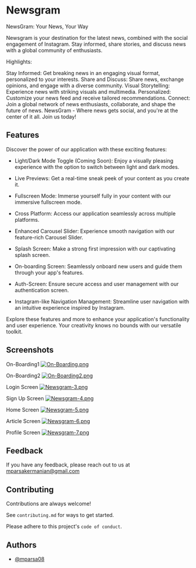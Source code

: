 # Newsgram

NewsGram: Your News, Your Way

Newsgram is your destination for the latest news, combined with the social engagement of Instagram. Stay informed, share stories, and discuss news with a global community of enthusiasts.

Highlights:

Stay Informed: Get breaking news in an engaging visual format, personalized to your interests.
Share and Discuss: Share news, exchange opinions, and engage with a diverse community.
Visual Storytelling: Experience news with striking visuals and multimedia.
Personalized: Customize your news feed and receive tailored recommendations.
Connect: Join a global network of news enthusiasts, collaborate, and shape the future of news.
NewsGram - Where news gets social, and you're at the center of it all. Join us today!

## Features

Discover the power of our application with these exciting features:

- Light/Dark Mode Toggle (Coming Soon): Enjoy a visually pleasing experience with the option to switch between light and dark modes.

- Live Previews: Get a real-time sneak peek of your content as you create it.

- Fullscreen Mode: Immerse yourself fully in your content with our immersive fullscreen mode.

- Cross Platform: Access our application seamlessly across multiple platforms.

- Enhanced Carousel Slider: Experience smooth navigation with our feature-rich Carousel Slider.

- Splash Screen: Make a strong first impression with our captivating splash screen.

- On-boarding Screen: Seamlessly onboard new users and guide them through your app's features.

- Auth-Screen: Ensure secure access and user management with our authentication screen.

- Instagram-like Navigation Management: Streamline user navigation with an intuitive experience inspired by Instagram.

Explore these features and more to enhance your application's functionality and user experience. Your creativity knows no bounds with our versatile toolkit.


## Screenshots
On-Boarding1
[![On-Boarding.png](https://i.postimg.cc/cCkBRFN4/Newsgram-2.png)](https://postimg.cc/7J7zDM6p)

On-Boarding2
[![On-Boarding2.png](https://i.postimg.cc/s2WHVCCP/Newsgram.png)](https://postimg.cc/DW2PgDZm)

Login Screen
[![Newsgram-3.png](https://i.postimg.cc/VkvLZDPP/Newsgram-3.png)](https://postimg.cc/K1X2R7Y0)

Sign Up Screen
[![Newsgram-4.png](https://i.postimg.cc/vmprZ4tD/Newsgram-4.png)](https://postimg.cc/Y4zGXqVw)

Home Screen
[![Newsgram-5.png](https://i.postimg.cc/3RTkqmZj/Newsgram-5.png)](https://postimg.cc/DWxfJWHm)

Article Screen
[![Newsgram-6.png](https://i.postimg.cc/NGWjC1fK/Newsgram-6.png)](https://postimg.cc/RqLmNJtm)

Profile Screen
[![Newsgram-7.png](https://i.postimg.cc/SKXPPzKK/Newsgram-7.png)](https://postimg.cc/4Kgw7yVC)
## Feedback

If you have any feedback, please reach out to us at mparsakermanian@gmail.com


## Contributing

Contributions are always welcome!

See `contributing.md` for ways to get started.

Please adhere to this project's `code of conduct`.


## Authors

- [@mparsa08](https://www.github.com/mparsa08)

